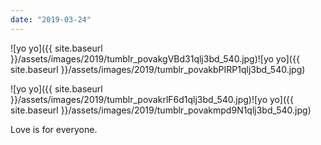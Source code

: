 ```yaml
---
date: "2019-03-24"
---
```


![yo yo]({{ site.baseurl }}/assets/images/2019/tumblr_povakgVBd31qlj3bd_540.jpg)![yo yo]({{ site.baseurl }}/assets/images/2019/tumblr_povakbPIRP1qlj3bd_540.jpg)

![yo yo]({{ site.baseurl }}/assets/images/2019/tumblr_povakrlF6d1qlj3bd_540.jpg)![yo yo]({{ site.baseurl }}/assets/images/2019/tumblr_povakmpd9N1qlj3bd_540.jpg)

Love is for everyone.
